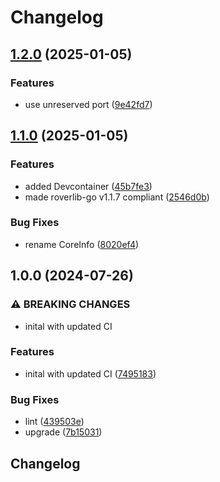# Changelog

## [1.2.0](https://github.com/VU-ASE/battery/compare/v1.1.0...v1.2.0) (2025-01-05)


### Features

* use unreserved port ([9e42fd7](https://github.com/VU-ASE/battery/commit/9e42fd77f1fdcb5ca2d5949e0654780d7eb5c37a))

## [1.1.0](https://github.com/VU-ASE/battery/compare/v1.0.0...v1.1.0) (2025-01-05)


### Features

* added Devcontainer ([45b7fe3](https://github.com/VU-ASE/battery/commit/45b7fe38a03c05aae0d6338635729d8109122d65))
* made roverlib-go v1.1.7 compliant ([2546d0b](https://github.com/VU-ASE/battery/commit/2546d0be915b66c2bebcc9f0959e3b0c1e433643))


### Bug Fixes

* rename CoreInfo ([8020ef4](https://github.com/VU-ASE/battery/commit/8020ef490842afa3e4bee286b9ec9dd3ae938434))

## 1.0.0 (2024-07-26)


### ⚠ BREAKING CHANGES

* inital with updated CI

### Features

* inital with updated CI ([7495183](https://github.com/VU-ASE/battery/commit/7495183ca9993e161a4275aa21b13c368a8308ed))


### Bug Fixes

* lint ([439503e](https://github.com/VU-ASE/battery/commit/439503e76815de47cb33451db37234739a84d599))
* upgrade ([7b15031](https://github.com/VU-ASE/battery/commit/7b15031934fdfaf6fb2030ec180b78ff34ee7e82))

## Changelog

